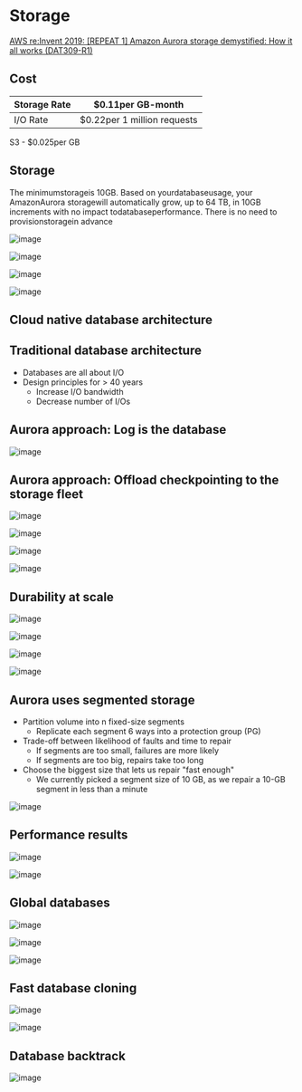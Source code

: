 # Storage

[AWS re:Invent 2019: [REPEAT 1] Amazon Aurora storage demystified: How it all works (DAT309-R1)](https://www.youtube.com/watch?v=DrtwAOND1Pc)

## Cost

| Storage Rate | $0.11per GB-month           |
|--------------|-------------------------------|
| I/O Rate     | $0.22per 1 million requests |

S3 - $0.025per GB

## Storage

The minimumstorageis 10GB. Based on yourdatabaseusage, your AmazonAurora storagewill automatically grow, up to 64 TB, in 10GB increments with no impact todatabaseperformance. There is no need to provisionstoragein advance

![image](../../../media/AWS-Aurora_Storage-image1.jpg)

![image](../../../media/AWS-Aurora_Storage-image2.jpg)

![image](../../../media/AWS-Aurora_Storage-image3.jpg)

![image](../../../media/AWS-Aurora_Storage-image4.jpg)

## Cloud native database architecture

## Traditional database architecture

- Databases are all about I/O
- Design principles for > 40 years
  - Increase I/O bandwidth
  - Decrease number of I/Os

## Aurora approach: Log is the database

![image](../../../media/AWS-Aurora_Storage-image5.jpg)

## Aurora approach: Offload checkpointing to the storage fleet

![image](../../../media/AWS-Aurora_Storage-image6.jpg)

![image](../../../media/AWS-Aurora_Storage-image7.jpg)

![image](../../../media/AWS-Aurora_Storage-image8.jpg)

![image](../../../media/AWS-Aurora_Storage-image9.jpg)

## Durability at scale

![image](../../../media/AWS-Aurora_Storage-image10.jpg)

![image](../../../media/AWS-Aurora_Storage-image11.jpg)

![image](../../../media/AWS-Aurora_Storage-image12.jpg)

![image](../../../media/AWS-Aurora_Storage-image13.jpg)

## Aurora uses segmented storage

- Partition volume into n fixed-size segments
  - Replicate each segment 6 ways into a protection group (PG)
- Trade-off between likelihood of faults and time to repair
  - If segments are too small, failures are more likely
  - If segments are too big, repairs take too long
- Choose the biggest size that lets us repair "fast enough"
  - We currently picked a segment size of 10 GB, as we repair a 10-GB segment in less than a minute

![image](../../../media/AWS-Aurora_Storage-image14.jpg)

## Performance results

![image](../../../media/AWS-Aurora_Storage-image15.jpg)

![image](../../../media/AWS-Aurora_Storage-image16.jpg)

## Global databases

![image](../../../media/AWS-Aurora_Storage-image17.jpg)

![image](../../../media/AWS-Aurora_Storage-image18.jpg)

![image](../../../media/AWS-Aurora_Storage-image19.jpg)

## Fast database cloning

![image](../../../media/AWS-Aurora_Storage-image20.jpg)

![image](../../../media/AWS-Aurora_Storage-image21.jpg)

## Database backtrack

![image](../../../media/AWS-Aurora_Storage-image22.jpg)
